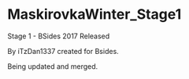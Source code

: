 # MaskirovkaWinter_Stage1
Stage 1 - BSides 2017 Released

By iTzDan1337 created for Bsides. 

Being updated and merged.

